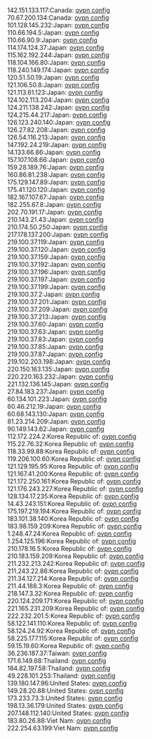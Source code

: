 142.151.133.117:Canada: [ovpn config](vpn/142_151_133_117.ovpn)  
70.67.200.134:Canada: [ovpn config](vpn/70_67_200_134.ovpn)  
101.128.145.232:Japan: [ovpn config](vpn/101_128_145_232.ovpn)  
110.66.194.5:Japan: [ovpn config](vpn/110_66_194_5.ovpn)  
110.66.90.9:Japan: [ovpn config](vpn/110_66_90_9.ovpn)  
114.174.124.37:Japan: [ovpn config](vpn/114_174_124_37.ovpn)  
115.162.192.244:Japan: [ovpn config](vpn/115_162_192_244.ovpn)  
118.104.166.80:Japan: [ovpn config](vpn/118_104_166_80.ovpn)  
118.240.149.174:Japan: [ovpn config](vpn/118_240_149_174.ovpn)  
120.51.50.19:Japan: [ovpn config](vpn/120_51_50_19.ovpn)  
121.106.50.8:Japan: [ovpn config](vpn/121_106_50_8.ovpn)  
121.113.61.123:Japan: [ovpn config](vpn/121_113_61_123.ovpn)  
124.102.113.204:Japan: [ovpn config](vpn/124_102_113_204.ovpn)  
124.211.138.242:Japan: [ovpn config](vpn/124_211_138_242.ovpn)  
124.215.44.217:Japan: [ovpn config](vpn/124_215_44_217.ovpn)  
126.123.240.140:Japan: [ovpn config](vpn/126_123_240_140.ovpn)  
126.27.82.208:Japan: [ovpn config](vpn/126_27_82_208.ovpn)  
126.54.116.213:Japan: [ovpn config](vpn/126_54_116_213.ovpn)  
147.192.24.219:Japan: [ovpn config](vpn/147_192_24_219.ovpn)  
14.133.66.86:Japan: [ovpn config](vpn/14_133_66_86.ovpn)  
157.107.108.66:Japan: [ovpn config](vpn/157_107_108_66.ovpn)  
159.28.189.76:Japan: [ovpn config](vpn/159_28_189_76.ovpn)  
160.86.81.238:Japan: [ovpn config](vpn/160_86_81_238.ovpn)  
175.129.147.89:Japan: [ovpn config](vpn/175_129_147_89.ovpn)  
175.41.120.120:Japan: [ovpn config](vpn/175_41_120_120.ovpn)  
182.167.107.67:Japan: [ovpn config](vpn/182_167_107_67.ovpn)  
182.255.67.8:Japan: [ovpn config](vpn/182_255_67_8.ovpn)  
202.70.191.17:Japan: [ovpn config](vpn/202_70_191_17.ovpn)  
210.143.21.43:Japan: [ovpn config](vpn/210_143_21_43.ovpn)  
210.174.50.250:Japan: [ovpn config](vpn/210_174_50_250.ovpn)  
217.178.137.200:Japan: [ovpn config](vpn/217_178_137_200.ovpn)  
219.100.37.119:Japan: [ovpn config](vpn/219_100_37_119.ovpn)  
219.100.37.120:Japan: [ovpn config](vpn/219_100_37_120.ovpn)  
219.100.37.159:Japan: [ovpn config](vpn/219_100_37_159.ovpn)  
219.100.37.192:Japan: [ovpn config](vpn/219_100_37_192.ovpn)  
219.100.37.196:Japan: [ovpn config](vpn/219_100_37_196.ovpn)  
219.100.37.197:Japan: [ovpn config](vpn/219_100_37_197.ovpn)  
219.100.37.199:Japan: [ovpn config](vpn/219_100_37_199.ovpn)  
219.100.37.2:Japan: [ovpn config](vpn/219_100_37_2.ovpn)  
219.100.37.201:Japan: [ovpn config](vpn/219_100_37_201.ovpn)  
219.100.37.209:Japan: [ovpn config](vpn/219_100_37_209.ovpn)  
219.100.37.213:Japan: [ovpn config](vpn/219_100_37_213.ovpn)  
219.100.37.60:Japan: [ovpn config](vpn/219_100_37_60.ovpn)  
219.100.37.63:Japan: [ovpn config](vpn/219_100_37_63.ovpn)  
219.100.37.83:Japan: [ovpn config](vpn/219_100_37_83.ovpn)  
219.100.37.85:Japan: [ovpn config](vpn/219_100_37_85.ovpn)  
219.100.37.87:Japan: [ovpn config](vpn/219_100_37_87.ovpn)  
219.102.203.198:Japan: [ovpn config](vpn/219_102_203_198.ovpn)  
220.150.163.135:Japan: [ovpn config](vpn/220_150_163_135.ovpn)  
220.220.163.232:Japan: [ovpn config](vpn/220_220_163_232.ovpn)  
221.132.136.145:Japan: [ovpn config](vpn/221_132_136_145.ovpn)  
27.84.183.237:Japan: [ovpn config](vpn/27_84_183_237.ovpn)  
60.134.101.223:Japan: [ovpn config](vpn/60_134_101_223.ovpn)  
60.46.212.19:Japan: [ovpn config](vpn/60_46_212_19.ovpn)  
60.68.143.130:Japan: [ovpn config](vpn/60_68_143_130.ovpn)  
81.23.214.209:Japan: [ovpn config](vpn/81_23_214_209.ovpn)  
90.149.143.62:Japan: [ovpn config](vpn/90_149_143_62.ovpn)  
112.172.224.2:Korea Republic of: [ovpn config](vpn/112_172_224_2.ovpn)  
115.22.76.32:Korea Republic of: [ovpn config](vpn/115_22_76_32.ovpn)  
118.33.99.88:Korea Republic of: [ovpn config](vpn/118_33_99_88.ovpn)  
119.206.100.60:Korea Republic of: [ovpn config](vpn/119_206_100_60.ovpn)  
121.129.195.95:Korea Republic of: [ovpn config](vpn/121_129_195_95.ovpn)  
121.167.41.200:Korea Republic of: [ovpn config](vpn/121_167_41_200.ovpn)  
121.172.250.161:Korea Republic of: [ovpn config](vpn/121_172_250_161.ovpn)  
121.176.243.227:Korea Republic of: [ovpn config](vpn/121_176_243_227.ovpn)  
128.134.17.235:Korea Republic of: [ovpn config](vpn/128_134_17_235.ovpn)  
14.43.243.151:Korea Republic of: [ovpn config](vpn/14_43_243_151.ovpn)  
175.197.219.194:Korea Republic of: [ovpn config](vpn/175_197_219_194.ovpn)  
183.101.38.140:Korea Republic of: [ovpn config](vpn/183_101_38_140.ovpn)  
183.98.159.209:Korea Republic of: [ovpn config](vpn/183_98_159_209.ovpn)  
1.248.47.24:Korea Republic of: [ovpn config](vpn/1_248_47_24.ovpn)  
1.254.125.196:Korea Republic of: [ovpn config](vpn/1_254_125_196.ovpn)  
210.178.16.5:Korea Republic of: [ovpn config](vpn/210_178_16_5.ovpn)  
210.183.159.209:Korea Republic of: [ovpn config](vpn/210_183_159_209.ovpn)  
211.232.213.242:Korea Republic of: [ovpn config](vpn/211_232_213_242.ovpn)  
211.243.22.86:Korea Republic of: [ovpn config](vpn/211_243_22_86.ovpn)  
211.34.127.214:Korea Republic of: [ovpn config](vpn/211_34_127_214.ovpn)  
211.44.188.3:Korea Republic of: [ovpn config](vpn/211_44_188_3.ovpn)  
218.147.3.32:Korea Republic of: [ovpn config](vpn/218_147_3_32.ovpn)  
220.124.209.171:Korea Republic of: [ovpn config](vpn/220_124_209_171.ovpn)  
221.165.231.209:Korea Republic of: [ovpn config](vpn/221_165_231_209.ovpn)  
222.232.201.5:Korea Republic of: [ovpn config](vpn/222_232_201_5.ovpn)  
58.122.141.110:Korea Republic of: [ovpn config](vpn/58_122_141_110.ovpn)  
58.124.24.92:Korea Republic of: [ovpn config](vpn/58_124_24_92.ovpn)  
58.225.177.115:Korea Republic of: [ovpn config](vpn/58_225_177_115.ovpn)  
59.15.19.60:Korea Republic of: [ovpn config](vpn/59_15_19_60.ovpn)  
36.236.187.37:Taiwan: [ovpn config](vpn/36_236_187_37.ovpn)  
171.6.149.68:Thailand: [ovpn config](vpn/171_6_149_68.ovpn)  
184.82.197.58:Thailand: [ovpn config](vpn/184_82_197_58.ovpn)  
49.228.101.253:Thailand: [ovpn config](vpn/49_228_101_253.ovpn)  
139.180.147.96:United States: [ovpn config](vpn/139_180_147_96.ovpn)  
149.28.20.88:United States: [ovpn config](vpn/149_28_20_88.ovpn)  
173.233.73.3:United States: [ovpn config](vpn/173_233_73_3.ovpn)  
198.13.36.179:United States: [ovpn config](vpn/198_13_36_179.ovpn)  
207.148.112.140:United States: [ovpn config](vpn/207_148_112_140.ovpn)  
183.80.26.88:Viet Nam: [ovpn config](vpn/183_80_26_88.ovpn)  
222.254.63.199:Viet Nam: [ovpn config](vpn/222_254_63_199.ovpn)  
